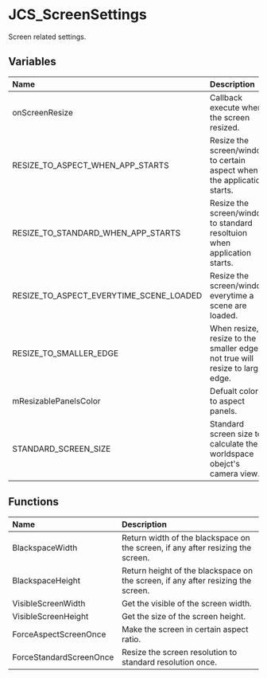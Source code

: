 # JCS_ScreenSettings

Screen related settings.

## Variables

| Name                                    | Description                                                                      |
|:----------------------------------------|:---------------------------------------------------------------------------------|
| onScreenResize                          | Callback execute when the screen resized.                                        |
| RESIZE_TO_ASPECT_WHEN_APP_STARTS        | Resize the screen/window to certain aspect when the application starts.          |
| RESIZE_TO_STANDARD_WHEN_APP_STARTS      | Resize the screen/window to standard resoltuion when application starts.         |
| RESIZE_TO_ASPECT_EVERYTIME_SCENE_LOADED | Resize the screen/window everytime a scene are loaded.                           |
| RESIZE_TO_SMALLER_EDGE                  | When resize, resize to the smaller edge, if not true will resize to larger edge. |
| mResizablePanelsColor                   | Defualt color to aspect panels.                                                  |
| STANDARD_SCREEN_SIZE                    | Standard screen size to calculate the worldspace obejct's camera view.           |

## Functions

| Name                    | Description                                                                      |
|:------------------------|:---------------------------------------------------------------------------------|
| BlackspaceWidth         | Return width of the blackspace on the screen, if any after resizing the screen.  |
| BlackspaceHeight        | Return height of the blackspace on the screen, if any after resizing the screen. |
| VisibleScreenWidth      | Get the visible of the screen width.                                             |
| VisibleScreenHeight     | Get the size of the screen height.                                               |
| ForceAspectScreenOnce   | Make the screen in certain aspect ratio.                                         |
| ForceStandardScreenOnce | Resize the screen resolution to standard resolution once.                        |
